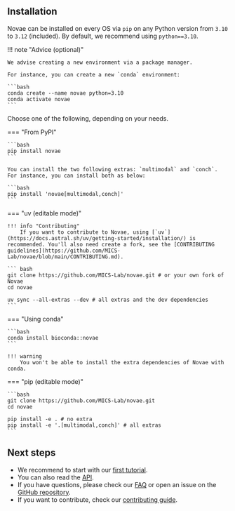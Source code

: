 ## Installation

Novae can be installed on every OS via `pip` on any Python version from `3.10` to `3.12` (included). By default, we recommend using `python==3.10`.

!!! note "Advice (optional)"

    We advise creating a new environment via a package manager.

    For instance, you can create a new `conda` environment:

    ```bash
    conda create --name novae python=3.10
    conda activate novae
    ```

Choose one of the following, depending on your needs.

=== "From PyPI"

    ```bash
    pip install novae
    ```

    You can install the two following extras: `multimodal` and `conch`.
    For instance, you can install both as below:

    ```bash
    pip install 'novae[multimodal,conch]'
    ```

=== "uv (editable mode)"

    !!! info "Contributing"
        If you want to contribute to Novae, using [`uv`](https://docs.astral.sh/uv/getting-started/installation/) is recommended. You'll also need create a fork, see the [CONTRIBUTING guidelines](https://github.com/MICS-Lab/novae/blob/main/CONTRIBUTING.md).

    ``` bash
    git clone https://github.com/MICS-Lab/novae.git # or your own fork of Novae
    cd novae

    uv sync --all-extras --dev # all extras and the dev dependencies
    ```

=== "Using conda"

    ```bash
    conda install bioconda::novae
    ```

    !!! warning
        You won't be able to install the extra dependencies of Novae with conda.

=== "pip (editable mode)"

    ```bash
    git clone https://github.com/MICS-Lab/novae.git
    cd novae

    pip install -e . # no extra
    pip install -e '.[multimodal,conch]' # all extras
    ```

## Next steps

- We recommend to start with our [first tutorial](../tutorials/main_usage).
- You can also read the [API](../api/Novae).
- If you have questions, please check our [FAQ](../faq) or open an issue on the [GitHub repository](https://github.com/MICS-Lab/novae).
- If you want to contribute, check our [contributing guide](https://github.com/MICS-Lab/novae/blob/main/CONTRIBUTING.md).

